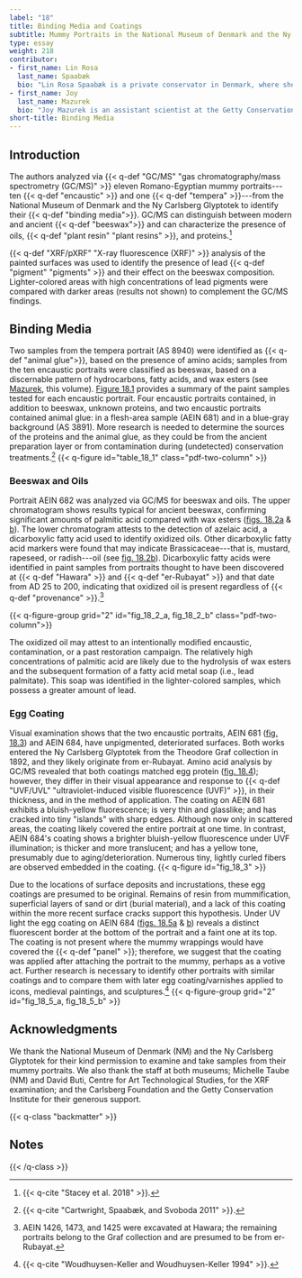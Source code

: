 ```yaml
---
label: "18"
title: Binding Media and Coatings
subtitle: Mummy Portraits in the National Museum of Denmark and the Ny Carlsberg Glyptotek
type: essay
weight: 218
contributor:
- first_name: Lin Rosa
  last_name: Spaabæk
  bio: "Lin Rosa Spaabæk is a private conservator in Denmark, where she has restored and studied the collection of mummy portraits at the Ny Carlsberg Glyptotek. Spaabæk obtained her bachelor's degree in paintings conservation from the Royal Academy of Fine Arts, School of Conservation, Copenhagen; there she also completed her master's thesis on the study of mummy portraits. Spaabæk has been a consultant on funerary portraits at the Egyptian Museum in Cairo."
- first_name: Joy
  last_name: Mazurek
  bio: "Joy Mazurek is an assistant scientist at the Getty Conservation Institute, where she specializes in the identification of organic materials via gas chromatography/mass spectrometry. She obtained an MS in biology, with emphasis in microbiology, from California State University, Northridge, and a BS degree in biology from University of California, Davis."
short-title: Binding Media
---
```


## Introduction

The authors analyzed via {{< q-def "GC/MS" "gas chromatography/mass spectrometry (GC/MS)" >}} eleven Romano-Egyptian mummy portraits---ten {{< q-def "encaustic" >}} and one {{< q-def "tempera" >}}---from the National Museum of Denmark and the Ny Carlsberg Glyptotek to identify their {{< q-def "binding media">}}. GC/MS can distinguish between modern and ancient {{< q-def "beeswax">}} and can characterize the presence of oils, {{< q-def "plant resin" "plant resins" >}}, and proteins.[^1]

{{< q-def "XRF/pXRF" "X-ray fluorescence (XRF)" >}} analysis of the painted surfaces was used to identify the presence of lead {{< q-def "pigment" "pigments" >}} and their effect on the beeswax composition. Lighter-colored areas with high concentrations of lead pigments were compared with darker areas (results not shown) to complement the GC/MS findings.

## Binding Media

Two samples from the tempera portrait (AS 8940) were identified as {{< q-def "animal glue">}}, based on the presence of amino acids; samples from the ten encaustic portraits were classified as beeswax, based on a discernable pattern of hydrocarbons, fatty acids, and wax esters (see [Mazurek](/part-two/17/), this volume). [Figure 18.1](#table_18_1) provides a summary of the paint samples tested for each encaustic portrait. Four encaustic portraits contained, in addition to beeswax, unknown proteins, and two encaustic portraits contained animal glue: in a flesh-area sample (AEIN 681) and in a blue-gray background (AS 3891). More research is needed to determine the sources of the proteins and the animal glue, as they could be from the ancient preparation layer or from contamination during (undetected) conservation treatments.[^2]
{{< q-figure id="table_18_1" class="pdf-two-column" >}}

### Beeswax and Oils

Portrait AEIN 682 was analyzed via GC/MS for beeswax and oils. The upper chromatogram shows results typical for ancient beeswax, confirming significant amounts of palmitic acid compared with wax esters ([figs. 18.2a](#fig_18_2_a) & [b](fig_18_2_b)). The lower chromatogram attests to the detection of azelaic acid, a dicarboxylic fatty acid used to identify oxidized oils. Other dicarboxylic fatty acid markers were found that may indicate Brassicaceae---that is, mustard, rapeseed, or radish---oil (see [fig. 18.2b](#fig_18_2_b)). Dicarboxylic fatty acids were identified in paint samples from portraits thought to have been discovered at {{< q-def "Hawara" >}} and {{< q-def "er-Rubayat" >}} and that date from AD 25 to 200, indicating that oxidized oil is present regardless of {{< q-def "provenance" >}}.[^3]

{{< q-figure-group grid="2" id="fig_18_2_a, fig_18_2_b" class="pdf-two-column">}}

The oxidized oil may attest to an intentionally modified encaustic, contamination, or a past restoration campaign. The relatively high concentrations of palmitic acid are likely due to the hydrolysis of wax esters and the subsequent formation of a fatty acid metal soap (i.e., lead palmitate). This soap was identified in the lighter-colored samples, which possess a greater amount of lead.

### Egg Coating

Visual examination shows that the two encaustic portraits, AEIN 681 ([fig. 18.3](#fig_18_3)) and AEIN 684, have unpigmented, deteriorated surfaces. Both works entered the Ny Carlsberg Glyptotek from the Theodore Graf collection in 1892, and they likely originate from er-Rubayat. Amino acid analysis by GC/MS revealed that both coatings matched egg protein ([fig. 18.4](#fig_18_4)); however, they differ in their visual appearance and response to {{< q-def "UVF/UVL" "ultraviolet-induced visible fluorescence (UVF)" >}}, in their thickness, and in the method of application. The coating on AEIN 681 exhibits a bluish-yellow fluorescence; is very thin and glasslike; and has cracked into tiny "islands" with sharp edges. Although now only in scattered areas, the coating likely covered the entire portrait at one time. In contrast, AEIN 684's coating shows a brighter bluish-yellow fluorescence under UVF illumination; is thicker and more translucent; and has a yellow tone, presumably due to aging/deterioration. Numerous tiny, lightly curled fibers are observed embedded in the coating.
{{< q-figure id="fig_18_3" >}}

Due to the locations of surface deposits and incrustations, these egg coatings are presumed to be original. Remains of resin from mummification, superficial layers of sand or dirt (burial material), and a lack of this coating within the more recent surface cracks support this hypothesis. Under UV light the egg coating on AEIN 684 ([figs. 18.5a](#fig_18_5_a) & [b](#fig_18_5_b)) reveals a distinct fluorescent border at the bottom of the portrait and a faint one at its top. The coating is not present where the mummy wrappings would have covered the {{< q-def "panel" >}}; therefore, we suggest that the coating was applied after attaching the portrait to the mummy, perhaps as a votive act. Further research is necessary to identify other portraits with similar coatings and to compare them with later egg coating/varnishes applied to icons, medieval paintings, and sculptures.[^4]
{{< q-figure-group grid="2" id="fig_18_5_a, fig_18_5_b" >}}

## Acknowledgments

We thank the National Museum of Denmark (NM) and the Ny Carlsberg Glyptotek for their kind permission to examine and take samples from their mummy portraits. We also thank the staff at both museums; Michelle Taube (NM) and David Buti, Centre for Art Technological Studies, for the XRF examination; and the Carlsberg Foundation and the Getty Conservation Institute for their generous support.

{{< q-class "backmatter" >}}
## Notes
{{< /q-class >}}

[^1]: {{< q-cite "Stacey et al. 2018" >}}.

[^2]: {{< q-cite "Cartwright, Spaabæk, and Svoboda 2011" >}}.

[^3]: AEIN 1426, 1473, and 1425 were excavated at Hawara; the remaining portraits belong to the Graf collection and are presumed to be from er-Rubayat.

[^4]: {{< q-cite "Woudhuysen-Keller and Woudhuysen-Keller 1994" >}}.
